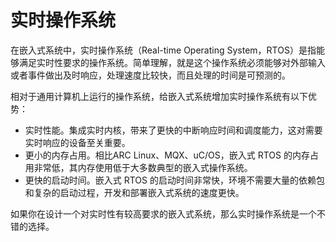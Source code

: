 # 实时操作系统

在嵌入式系统中，实时操作系统（Real-time Operating System，RTOS）是指能够满足实时性要求的操作系统。简单理解，就是这个操作系统必须能够对外部输入或者事件做出及时响应，处理速度比较快，而且处理的时间是可预测的。

相对于通用计算机上运行的操作系统，给嵌入式系统增加实时操作系统有以下优势：

- 实时性能。集成实时内核，带来了更快的中断响应时间和调度能力，这对需要实时响应的设备至关重要。
- 更小的内存占用。相比ARC Linux、MQX、uC/OS，嵌入式 RTOS 的内存占用非常低，其内存使用低于大多数典型的嵌入式操作系统。
- 更快的启动时间。嵌入式 RTOS 的启动时间非常快，环境不需要大量的依赖包和复杂的启动过程，开发和部署嵌入式系统的速度更快。

如果你在设计一个对实时性有较高要求的嵌入式系统，那么实时操作系统是一个不错的选择。